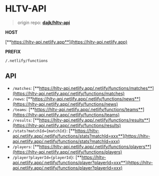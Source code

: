 # HLTV-API

> origin repo: [**dajk/hltv-api**](https://github.com/dajk/hltv-api)

**HOST**

[**https://hltv-api.netlify.app**](https://hltv-api.netlify.app)

**PREFIX**

`/.netlify/functions`

## API

- `/matches`: [**https://hltv-api.netlify.app/.netlify/functions/matches**](https://hltv-api.netlify.app/.netlify/functions/matches)
- `/news`: [**https://hltv-api.netlify.app/.netlify/functions/news**](https://hltv-api.netlify.app/.netlify/functions/news)
- `/teams`: [**https://hltv-api.netlify.app/.netlify/functions/teams**](https://hltv-api.netlify.app/.netlify/functions/teams)
- `/results`: [**https://hltv-api.netlify.app/.netlify/functions/results**](https://hltv-api.netlify.app/.netlify/functions/results)
- `/stats?matchId={matchId}`: [**https://hltv-api.netlify.app/.netlify/functions/stats?matchId=xxx**](https://hltv-api.netlify.app/.netlify/functions/stats?matchId=xxx)
- `/players`: [**https://hltv-api.netlify.app/.netlify/functions/players**](https://hltv-api.netlify.app/.netlify/functions/players)
- `/player?playerId={playerId}`: [**https://hltv-api.netlify.app/.netlify/functions/player?playerId=xxx**](https://hltv-api.netlify.app/.netlify/functions/player?playerId=xxx)
